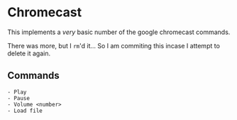 # Chromecast
This implements a _very_ basic number of the google chromecast commands.

There was more, but I `rm`'d it... So I am commiting this incase I attempt to delete it again.

## Commands
```
- Play
- Pause
- Volume <number>
- Load file
```
